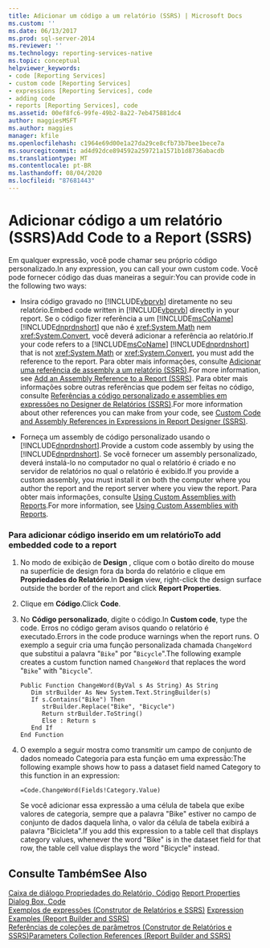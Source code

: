 ```yaml
---
title: Adicionar um código a um relatório (SSRS) | Microsoft Docs
ms.custom: ''
ms.date: 06/13/2017
ms.prod: sql-server-2014
ms.reviewer: ''
ms.technology: reporting-services-native
ms.topic: conceptual
helpviewer_keywords:
- code [Reporting Services]
- custom code [Reporting Services]
- expressions [Reporting Services], code
- adding code
- reports [Reporting Services], code
ms.assetid: 00ef8fc6-99fe-49b2-8a22-7eb475881dc4
author: maggiesMSFT
ms.author: maggies
manager: kfile
ms.openlocfilehash: c1964e69d00e1a27da29ce8cfb73b7bee1bece7a
ms.sourcegitcommit: ad4d92dce894592a259721a1571b1d8736abacdb
ms.translationtype: MT
ms.contentlocale: pt-BR
ms.lasthandoff: 08/04/2020
ms.locfileid: "87681443"
---
```

# <a name="add-code-to-a-report-ssrs"></a><span data-ttu-id="20b02-102">Adicionar código a um relatório (SSRS)</span><span class="sxs-lookup"><span data-stu-id="20b02-102">Add Code to a Report (SSRS)</span></span>
  <span data-ttu-id="20b02-103">Em qualquer expressão, você pode chamar seu próprio código personalizado.</span><span class="sxs-lookup"><span data-stu-id="20b02-103">In any expression, you can call your own custom code.</span></span> <span data-ttu-id="20b02-104">Você pode fornecer código das duas maneiras a seguir:</span><span class="sxs-lookup"><span data-stu-id="20b02-104">You can provide code in the following two ways:</span></span>  
  
-   <span data-ttu-id="20b02-105">Insira código gravado no [!INCLUDE[vbprvb](../../includes/vbprvb-md.md)] diretamente no seu relatório.</span><span class="sxs-lookup"><span data-stu-id="20b02-105">Embed code written in [!INCLUDE[vbprvb](../../includes/vbprvb-md.md)] directly in your report.</span></span> <span data-ttu-id="20b02-106">Se o código fizer referência a um [!INCLUDE[msCoName](../../includes/msconame-md.md)] [!INCLUDE[dnprdnshort](../../includes/dnprdnshort-md.md)] que não é <xref:System.Math> nem <xref:System.Convert>, você deverá adicionar a referência ao relatório.</span><span class="sxs-lookup"><span data-stu-id="20b02-106">If your code refers to a [!INCLUDE[msCoName](../../includes/msconame-md.md)] [!INCLUDE[dnprdnshort](../../includes/dnprdnshort-md.md)] that is not <xref:System.Math> or <xref:System.Convert>, you must add the reference to the report.</span></span> <span data-ttu-id="20b02-107">Para obter mais informações, consulte [Adicionar uma referência de assembly a um relatório &#40;SSRS&#41;](add-an-assembly-reference-to-a-report-ssrs.md).</span><span class="sxs-lookup"><span data-stu-id="20b02-107">For more information, see [Add an Assembly Reference to a Report &#40;SSRS&#41;](add-an-assembly-reference-to-a-report-ssrs.md).</span></span> <span data-ttu-id="20b02-108">Para obter mais informações sobre outras referências que podem ser feitas no código, consulte [Referências a código personalizado e assemblies em expressões no Designer de Relatórios &#40;SSRS&#41;](custom-code-and-assembly-references-in-expressions-in-report-designer-ssrs.md).</span><span class="sxs-lookup"><span data-stu-id="20b02-108">For more information about other references you can make from your code, see [Custom Code and Assembly References in Expressions in Report Designer &#40;SSRS&#41;](custom-code-and-assembly-references-in-expressions-in-report-designer-ssrs.md).</span></span>  
  
-   <span data-ttu-id="20b02-109">Forneça um assembly de código personalizado usando o [!INCLUDE[dnprdnshort](../../includes/dnprdnshort-md.md)].</span><span class="sxs-lookup"><span data-stu-id="20b02-109">Provide a custom code assembly by using the [!INCLUDE[dnprdnshort](../../includes/dnprdnshort-md.md)].</span></span> <span data-ttu-id="20b02-110">Se você fornecer um assembly personalizado, deverá instalá-lo no computador no qual o relatório é criado e no servidor de relatórios no qual o relatório é exibido.</span><span class="sxs-lookup"><span data-stu-id="20b02-110">If you provide a custom assembly, you must install it on both the computer where you author the report and the report server where you view the report.</span></span> <span data-ttu-id="20b02-111">Para obter mais informações, consulte [Using Custom Assemblies with Reports](../custom-assemblies/using-custom-assemblies-with-reports.md).</span><span class="sxs-lookup"><span data-stu-id="20b02-111">For more information, see [Using Custom Assemblies with Reports](../custom-assemblies/using-custom-assemblies-with-reports.md).</span></span>  
  
### <a name="to-add-embedded-code-to-a-report"></a><span data-ttu-id="20b02-112">Para adicionar código inserido em um relatório</span><span class="sxs-lookup"><span data-stu-id="20b02-112">To add embedded code to a report</span></span>  
  
1.  <span data-ttu-id="20b02-113">No modo de exibição de **Design** , clique com o botão direito do mouse na superfície de design fora da borda do relatório e clique em **Propriedades do Relatório**.</span><span class="sxs-lookup"><span data-stu-id="20b02-113">In **Design** view, right-click the design surface outside the border of the report and click **Report Properties**.</span></span>  
  
2.  <span data-ttu-id="20b02-114">Clique em **Código**.</span><span class="sxs-lookup"><span data-stu-id="20b02-114">Click **Code**.</span></span>  
  
3.  <span data-ttu-id="20b02-115">No **Código personalizado**, digite o código.</span><span class="sxs-lookup"><span data-stu-id="20b02-115">In **Custom code**, type the code.</span></span> <span data-ttu-id="20b02-116">Erros no código geram avisos quando o relatório é executado.</span><span class="sxs-lookup"><span data-stu-id="20b02-116">Errors in the code produce warnings when the report runs.</span></span> <span data-ttu-id="20b02-117">O exemplo a seguir cria uma função personalizada chamada `ChangeWord` que substitui a palavra "`Bike`" por "`Bicycle`".</span><span class="sxs-lookup"><span data-stu-id="20b02-117">The following example creates a custom function named `ChangeWord` that replaces the word "`Bike`" with "`Bicycle`".</span></span>  
  
    ```  
    Public Function ChangeWord(ByVal s As String) As String  
       Dim strBuilder As New System.Text.StringBuilder(s)  
       If s.Contains("Bike") Then  
          strBuilder.Replace("Bike", "Bicycle")  
          Return strBuilder.ToString()  
          Else : Return s  
       End If  
    End Function  
    ```  
  
4.  <span data-ttu-id="20b02-118">O exemplo a seguir mostra como transmitir um campo de conjunto de dados nomeado Categoria para esta função em uma expressão:</span><span class="sxs-lookup"><span data-stu-id="20b02-118">The following example shows how to pass a dataset field named Category to this function in an expression:</span></span>  
  
    ```  
    =Code.ChangeWord(Fields!Category.Value)  
    ```  
  
     <span data-ttu-id="20b02-119">Se você adicionar essa expressão a uma célula de tabela que exibe valores de categoria, sempre que a palavra "Bike" estiver no campo de conjunto de dados daquela linha, o valor da célula de tabela exibirá a palavra "Bicicleta".</span><span class="sxs-lookup"><span data-stu-id="20b02-119">If you add this expression to a table cell that displays category values, whenever the word "Bike" is in the dataset field for that row, the table cell value displays the word "Bicycle" instead.</span></span>  
  
## <a name="see-also"></a><span data-ttu-id="20b02-120">Consulte Também</span><span class="sxs-lookup"><span data-stu-id="20b02-120">See Also</span></span>  
 <span data-ttu-id="20b02-121">[Caixa de diálogo Propriedades do Relatório, Código](../report-properties-dialog-box-code.md) </span><span class="sxs-lookup"><span data-stu-id="20b02-121">[Report Properties Dialog Box, Code](../report-properties-dialog-box-code.md) </span></span>  
 <span data-ttu-id="20b02-122">[Exemplos de expressões &#40;Construtor de Relatórios e SSRS&#41;](expression-examples-report-builder-and-ssrs.md) </span><span class="sxs-lookup"><span data-stu-id="20b02-122">[Expression Examples &#40;Report Builder and SSRS&#41;](expression-examples-report-builder-and-ssrs.md) </span></span>  
 [<span data-ttu-id="20b02-123">Referências de coleções de parâmetros &#40;Construtor de Relatórios e SSRS&#41;</span><span class="sxs-lookup"><span data-stu-id="20b02-123">Parameters Collection References &#40;Report Builder and SSRS&#41;</span></span>](built-in-collections-parameters-collection-references-report-builder.md)  
  
  
